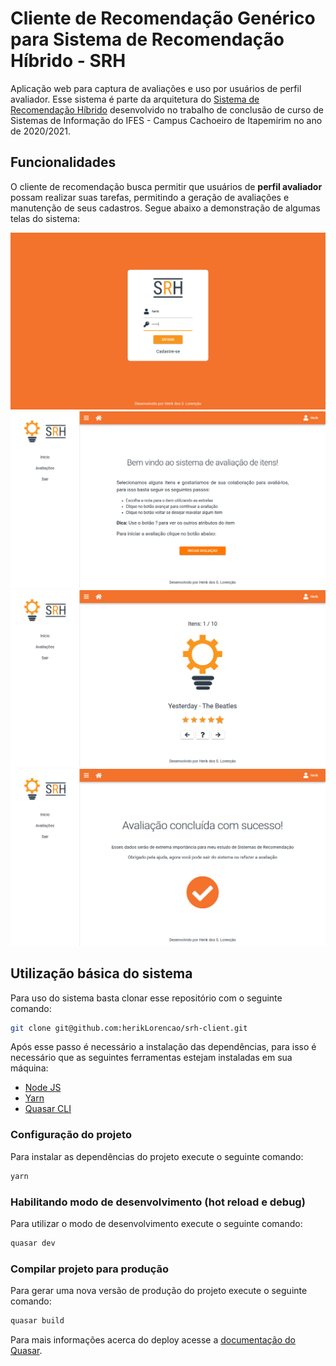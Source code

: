 # Cliente de Recomendação Genérico para Sistema de Recomendação Híbrido - SRH

Aplicação web para captura de avaliações e uso por usuários de perfil avaliador. Esse sistema é parte da arquitetura do [Sistema de Recomendação Híbrido](https://github.com/herikLorencao/srh-backend) desenvolvido no trabalho de conclusão de curso de Sistemas de Informação do IFES - Campus Cachoeiro de Itapemirim no ano de 2020/2021.

## Funcionalidades


O cliente de recomendação busca permitir que usuários de **perfil avaliador** possam realizar suas tarefas, permitindo a geração de avaliações e manutenção de seus cadastros. Segue abaixo a demonstração de algumas telas do sistema:

![Tela de Login](docs/prints/clientLogin.png)
![Inicio da Avaliação](docs/prints/clientInicio.png)
![Avaliação de Itens](docs/prints/clientAvaliacao.png)
![Finalização da Avaliação](docs/prints/clientFinalizar.png)

## Utilização básica do sistema

Para uso do sistema basta clonar esse repositório com o seguinte comando:

```bash
git clone git@github.com:herikLorencao/srh-client.git
```

Após esse passo é necessário a instalação das dependências, para isso é necessário que as seguintes ferramentas estejam instaladas em sua máquina:

- [Node JS](https://nodejs.org/pt-br/)
- [Yarn](https://yarnpkg.com/)
- [Quasar CLI](https://quasar.dev/quasar-cli/installation)

### Configuração do projeto

Para instalar as dependências do projeto execute o seguinte comando:

```bash
yarn
```

### Habilitando modo de desenvolvimento (hot reload e debug)

Para utilizar o modo de desenvolvimento execute o seguinte comando:

```bash
quasar dev
```

### Compilar projeto para produção

Para gerar uma nova versão de produção do projeto execute o seguinte comando:

```bash
quasar build
```

Para mais informações acerca do deploy acesse a [documentação do Quasar](https://quasar.dev/quasar-cli/developing-spa/deploying#General-deployment).
